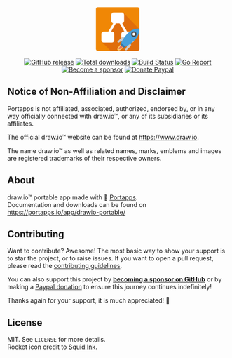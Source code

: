 <p align="center"><a href="https://portapps.io/app/drawio-portable/" target="_blank"><img width="100" src="https://github.com/portapps/drawio-portable/blob/master/res/papp.png"></a></p>

<p align="center">
  <a href="https://portapps.io/app/drawio-portable/#download"><img src="https://img.shields.io/github/release/portapps/drawio-portable.svg?style=flat-square" alt="GitHub release"></a>
  <a href="https://portapps.io/app/drawio-portable/#download"><img src="https://img.shields.io/github/downloads/portapps/drawio-portable/total.svg?style=flat-square" alt="Total downloads"></a>
  <a href="https://github.com/portapps/drawio-portable/actions?workflow=build"><img src="https://img.shields.io/github/workflow/status/portapps/drawio-portable/build?label=build&logo=github&style=flat-square" alt="Build Status"></a>
  <a href="https://goreportcard.com/report/github.com/portapps/drawio-portable"><img src="https://goreportcard.com/badge/github.com/portapps/drawio-portable?style=flat-square" alt="Go Report"></a>
  <br /><a href="https://github.com/sponsors/crazy-max"><img src="https://img.shields.io/badge/sponsor-crazy--max-181717.svg?logo=github&style=flat-square" alt="Become a sponsor"></a>
  <a href="https://www.paypal.me/crazyws"><img src="https://img.shields.io/badge/donate-paypal-00457c.svg?logo=paypal&style=flat-square" alt="Donate Paypal"></a>
</p>

## Notice of Non-Affiliation and Disclaimer

Portapps is not affiliated, associated, authorized, endorsed by, or in any way officially connected with draw.io™, or any of its subsidiaries or its affiliates.

The official draw.io™ website can be found at https://www.draw.io.

The name draw.io™ as well as related names, marks, emblems and images are registered trademarks of their respective owners.

## About

draw.io™ portable app made with 🚀 [Portapps](https://portapps.io).<br />
Documentation and downloads can be found on https://portapps.io/app/drawio-portable/

## Contributing

Want to contribute? Awesome! The most basic way to show your support is to star the project, or to raise issues. If
you want to open a pull request, please read the [contributing guidelines](https://portapps.io/doc/contribute/).

You can also support this project by [**becoming a sponsor on GitHub**](https://github.com/sponsors/crazy-max) or by
making a [Paypal donation](https://www.paypal.me/crazyws) to ensure this journey continues indefinitely!

Thanks again for your support, it is much appreciated! :pray:

## License

MIT. See `LICENSE` for more details.<br />
Rocket icon credit to [Squid Ink](http://thesquid.ink).
